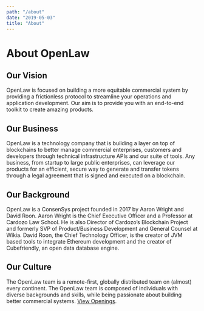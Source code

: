 ```yaml
---
path: "/about"
date: "2019-05-03"
title: "About"
---
```


# About OpenLaw

## Our Vision

<div class="about">
  <p>
    OpenLaw is focused on building a more equitable commercial system by providing a frictionless protocol to streamline your operations and application development. Our aim is to provide you with an end-to-end toolkit to create amazing products.
  </p>
</div>

## Our Business

<div class="about">
  <p>
    OpenLaw is a technology company that is building a layer on top of blockchains to better manage commercial enterprises, customers and developers through technical infrastructure APIs and our suite of tools.  Any business, from startup to large public enterprises, can leverage our products for an efficient, secure way to generate and transfer tokens through a legal agreement that is signed and executed on a blockchain. 
  </p>
</div>

## Our Background

<div class="about">
  <p>
    OpenLaw is a ConsenSys project founded in 2017 by Aaron Wright and David Roon.  Aaron Wright is the Chief Executive Officer and a Professor at Cardozo Law School.  He is also Director of Cardozo’s Blockchain Project and formerly SVP of Product/Business Development and General Counsel at Wikia.  David Roon, the Chief Technology Officer, is the creator of JVM based tools to integrate Ethereum development and the creator of Cubefriendly, an open data database engine. 
  </p>
</div>

## Our Culture

<div class="about">
  <p>
    The OpenLaw team is a remote-first, globally distributed team on (almost) every continent.  The OpenLaw team is composed of individuals with diverse backgrounds and skills, while being passionate about building better commercial systems.  <a href="https://careers.openlaw.io/">View Openings</a>.
  </p>
</div>
